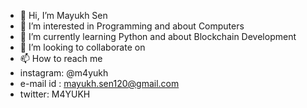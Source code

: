- 👋 Hi, I’m Mayukh Sen
- 👀 I’m interested in Programming and about Computers
- 🌱 I’m currently learning Python and about Blockchain Development
- 💞️ I’m looking to collaborate on 
- 📫 How to reach me 
- instagram: @m4yukh
- e-mail id : mayukh.sen120@gmail.com
- twitter: M4YUKH


<!---
m4yukh10/m4yukh10 is a ✨ special ✨ repository because its `README.md` (this file) appears on your GitHub profile.
You can click the Preview link to take a look at your changes.
--->
